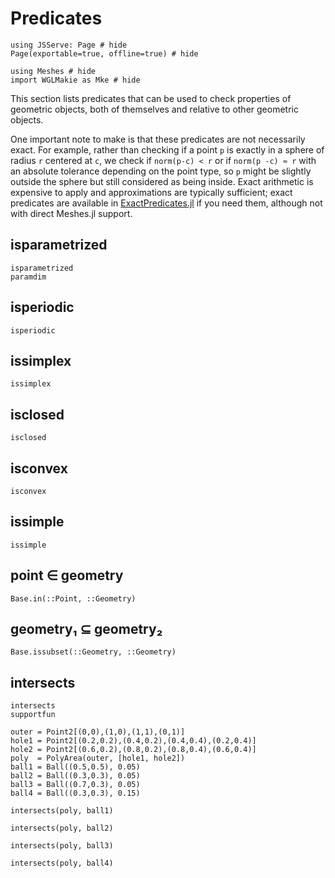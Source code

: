 # Predicates

```@example intersects
using JSServe: Page # hide
Page(exportable=true, offline=true) # hide
```

```@example intersects
using Meshes # hide
import WGLMakie as Mke # hide
```

This section lists predicates that can be used to check properties of geometric objects, 
both of themselves and relative to other geometric objects. 

One important note to make is that these predicates are not necessarily exact. For example, rather than checking if
a point `p` is exactly in a sphere of radius `r` centered at `c`, we check if `norm(p-c) < r` or if `norm(p -c) ≈ r` with an absolute tolerance depending on the point type, so `p` might
be slightly outside the sphere but still considered as being inside. Exact arithmetic is expensive to apply and approximations are typically sufficient; exact predicates are available in [ExactPredicates.jl](https://github.com/lairez/ExactPredicates.jl) if you need them, although not with direct Meshes.jl support.

## isparametrized

```@docs
isparametrized
paramdim
```

## isperiodic

```@docs
isperiodic
```

## issimplex

```@docs
issimplex
```

## isclosed

```@docs
isclosed
```

## isconvex

```@docs
isconvex
```

## issimple

```@docs
issimple
```

## point ∈ geometry

```@docs
Base.in(::Point, ::Geometry)
```

## geometry₁ ⊆ geometry₂

```@docs
Base.issubset(::Geometry, ::Geometry)
```

## intersects

```@docs
intersects
supportfun
```

```@example intersects
outer = Point2[(0,0),(1,0),(1,1),(0,1)]
hole1 = Point2[(0.2,0.2),(0.4,0.2),(0.4,0.4),(0.2,0.4)]
hole2 = Point2[(0.6,0.2),(0.8,0.2),(0.8,0.4),(0.6,0.4)]
poly  = PolyArea(outer, [hole1, hole2])
ball1 = Ball((0.5,0.5), 0.05)
ball2 = Ball((0.3,0.3), 0.05)
ball3 = Ball((0.7,0.3), 0.05)
ball4 = Ball((0.3,0.3), 0.15)

intersects(poly, ball1)
```

```@example intersects
intersects(poly, ball2)
```

```@example intersects
intersects(poly, ball3)
```

```@example intersects
intersects(poly, ball4)
```
